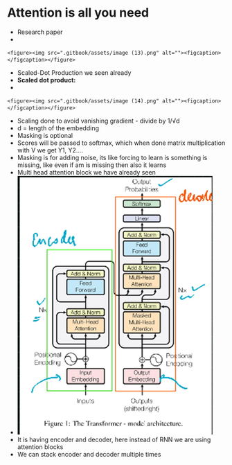 # Attention is all you need

* Research paper
*

    <figure><img src=".gitbook/assets/image (13).png" alt=""><figcaption></figcaption></figure>
* Scaled-Dot Production we seen already
* **Scaled dot product:**
*

    <figure><img src=".gitbook/assets/image (14).png" alt=""><figcaption></figcaption></figure>
* Scaling done to avoid vanishing gradient - divide by 1/√d
* d = length of the embedding
* Masking is optional
* Scores will be passed to softmax, which when done matrix multiplication with V we get Y1, Y2….
* Masking is for adding noise, its like forcing to learn is something is missing, like even if am is missing then also it learns
* Multi head attention block we have already seen
* ![](<.gitbook/assets/image (15).png>)
* It is having encoder and decoder, here instead of RNN we are using attention blocks
* We can stack encoder and decoder multiple times
